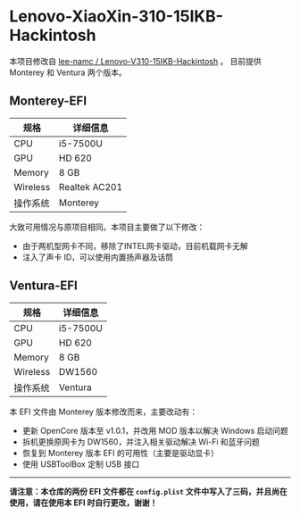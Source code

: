 # Lenovo-XiaoXin-310-15IKB-Hackintosh
本项目修改自 [lee-namc / Lenovo-V310-15IKB-Hackintosh](https://github.com/lee-namc/Lenovo-V310-15IKB-Hackintosh) 。
目前提供 Monterey 和 Ventura 两个版本。
## Monterey-EFI
| 规格     | 详细信息                 |
| -------- | ------------------------ |
| CPU      | i5-7500U                 |
| GPU      | HD 620                   |
| Memory   | 8 GB                    |
| Wireless | Realtek AC201             |
| 操作系统 | Monterey |  

大致可用情况与原项目相同。本项目主要做了以下修改：
- 由于两机型网卡不同，移除了INTEL网卡驱动，目前机载网卡无解
- 注入了声卡 ID，可以使用内置扬声器及话筒
## Ventura-EFI
| 规格     | 详细信息                 |
| -------- | ------------------------ |
| CPU      | i5-7500U                 |
| GPU      | HD 620                   |
| Memory   | 8 GB                    |
| Wireless | DW1560             |
| 操作系统 | Ventura |  

本 EFI 文件由 Monterey 版本修改而来，主要改动有：
- 更新 OpenCore 版本至 v1.0.1，并改用 MOD 版本以解决 Windows 启动问题
- 拆机更换原网卡为 DW1560，并注入相关驱动解决 Wi-Fi 和蓝牙问题
- 恢复到 Monterey 版本 EFI 的可用性（主要是驱动显卡）
- 使用 USBToolBox 定制 USB 接口

---

**请注意：本仓库的两份 EFI 文件都在 `config.plist` 文件中写入了三码，并且尚在使用，请在使用本 EFI 时自行更改，谢谢！**